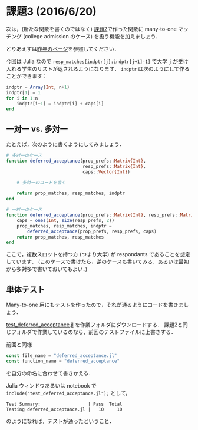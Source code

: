 # 課題3 (2016/6/20)

次は，(新たな関数を書くのではなく) [課題2](../ex02)で作った関数に many-to-one マッチング
(college admission のケース) を扱う機能を加えましょう．

とりあえずは[昨年のページ](https://github.com/OyamaZemi/exercises2015/tree/master/ex03)を参照してください．

今回は Julia なので `resp_matches[indptr[j]:indptr[j+1]-1]` で大学 `j` が受け入れる学生のリストが返されるようになります．
`indptr` は次のようにして作ることができます：

```jl
indptr = Array(Int, n+1)
indptr[1] = 1
for i in 1:n
    indptr[i+1] = indptr[i] + caps[i]
end
```


## 一対一 vs. 多対一

たとえば，次のように書くようにしてみましょう．

```jl
# 多対一のケース
function deferred_acceptance(prop_prefs::Matrix{Int},
                             resp_prefs::Matrix{Int},
                             caps::Vector{Int})

    # 多対一のコードを書く
    
    return prop_matches, resp_matches, indptr
end

# 一対一のケース
function deferred_acceptance(prop_prefs::Matrix{Int}, resp_prefs::Matrix{Int})
    caps = ones(Int, size(resp_prefs, 2))
    prop_matches, resp_matches, indptr = 
        deferred_acceptance(prop_prefs, resp_prefs, caps)
    return prop_matches, resp_matches
end
```

ここで，複数スロットを持つ方 (つまり大学) が respondants であることを想定しています．
(このケースで書けたら，逆のケースも書いてみる．あるいは最初から多対多で書いておいてもよい．)


## 単体テスト

Many-to-one 用にもテストを作ったので，それが通るようにコードを書きましょう．

[test_deferred_acceptance.jl](https://raw.githubusercontent.com/OyamaZemi/exercises2016/98467d6ad95b5bf392b9f6996b0ee57e044b7e4c/ex03/test_deferred_acceptance.jl)
を作業フォルダにダウンロードする．
課題2と同じフォルダで作業しているのなら，前回のテストファイルに上書きする．

前回と同様

```jl
const file_name = "deferred_acceptance.jl"
const function_name = "deferred_acceptance"
```

を自分の命名に合わせて書きかえる．

Julia ウィンドウあるいは notebook で `include("test_deferred_acceptance.jl");` として，

```
Test Summary:                  | Pass  Total
Testing deferred_acceptance.jl |   10     10
```

のようになれば，テストが通ったということ．
